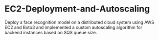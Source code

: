 # EC2-Deployment-and-Autoscaling
Deploy a face recognition model on a distributed cloud system using AWS EC2 and Boto3 and implemented a custom autoscaling algorithm for backend instances based on SQS queue size.
